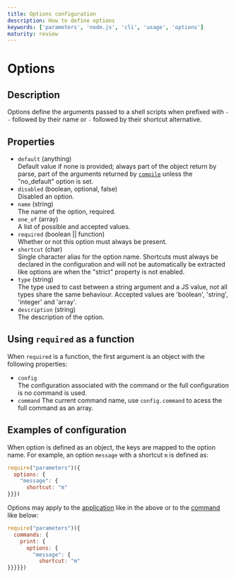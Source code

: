 ```yaml
---
title: Options configuration
description: How to define options
keywords: ['parameters', 'node.js', 'cli', 'usage', 'options']
maturity: review
---
```


# Options

## Description

Options define the arguments passed to a shell scripts when prefixed with `--` followed by their name or `-` followed by their shortcut alternative.

## Properties

* `default` (anything)   
  Default value if none is provided; always part of the object return by parse,
  part of the arguments returned by [`compile`](/api/compile/) unless the "no_default" option is set.
* `disabled` (boolean, optional, false)   
  Disabled an option.
* `name` (string)   
  The name of the option, required.
* `one_of` (array)   
  A list of possible and accepted values.
* `required` (boolean || function)   
  Whether or not this option must always be present.
* `shortcut` (char)   
  Single character alias for the option name. Shortcuts must always be declared in the configuration and will not be automatically be extracted like options are when the "strict" property is not enabled.
* `type` (string)   
  The type used to cast between a string argument and a JS value, not all types 
  share the same behaviour. Accepted values are 'boolean', 'string', 'integer'
  and 'array'.
* `description` (string)   
  The description of the option.

## Using `required` as a function

When `required` is a function, the first argument is an object with the following properties:

* `config`   
  The configuration associated with the command or the full configuration is no command is used.
* `command`
  The current command name, use `config.command` to acess the full command as an array.

## Examples of configuration

When option is defined as an object, the keys are mapped to the option name. For example, an option `message` with a shortcut `m` is defined as:

```js
require("parameters")({
  options: {
    "message": {
      shortcut: "m"
}}})
```

Options may apply to the [application](./) like in the above or to the [command](./commands/) like below:

```js
require("parameters")({
  commands: {
    print: {
      options: {
        "message": {
          shortcut: "m"
}}}}})
```
